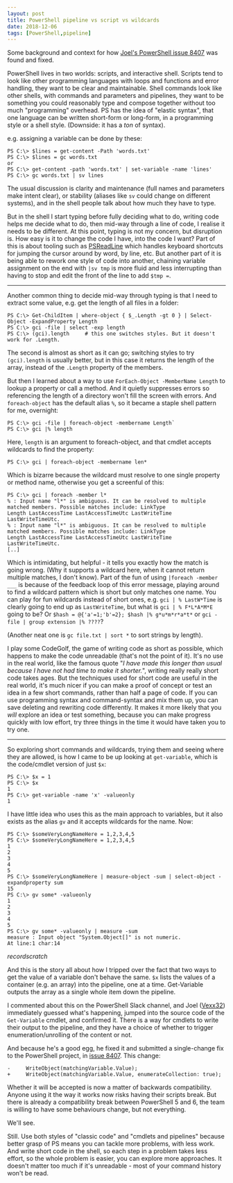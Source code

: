 ```yaml
---
layout: post
title: PowerShell pipeline vs script vs wildcards
date: 2018-12-06
tags: [PowerShell,pipeline]
---
```


Some background and context for how [Joel's PowerShell issue 8407](https://github.com/PowerShell/PowerShell/pull/8407) was found and fixed.

PowerShell lives in two worlds: scripts, and interactive shell. Scripts tend to look like other programming languages with loops and functions and error handling, they want to be clear and maintainable. 
Shell commands look like other shells, with commands and parameters and pipelines, they want to be something you could reasonably type and compose together without too much "programming" overhead.
PS has the idea of "elastic syntax", that one language can be written short-form or long-form, in a programming style or a shell style. (Downside: it has a *ton* of syntax).

e.g. assigning a variable can be done by these:

```
PS C:\> $lines = get-content -Path 'words.txt'
PS C:\> $lines = gc words.txt
or
PS C:\> get-content -path 'words.txt' | set-variable -name 'lines'
PS C:\> gc words.txt | sv lines

```

The usual discussion is clarity and maintenance (full names and parameters make intent clear),
or stability (aliases like `sv` could change on different systems), 
and in the shell people talk about how much they have to type.

But in the shell I start typing before fully deciding what to do,
writing code helps me decide what to do,
then mid-way through a line of code,
I realise it needs to be different.
At this point, typing is not my concern, but disruption is.
How easy is it to change the code I have, into the code I want?
Part of this is about tooling such as [PSReadLine](https://github.com/lzybkr/PSReadLine)
which handles keyboard shortcuts for jumping the cursor around by word, by line, etc.
But another part of it is being able to rework one style of code into another,
chaining variable assignment on the end with `|sv tmp` is more fluid and less interrupting
than having to stop and edit the front of the line to add `$tmp =`.

---

Another common thing to decide mid-way through typing is that I need to extract some value,
e.g. get the length of all files in a folder:

```
PS C:\> Get-ChildItem | where-object { $_.Length -gt 0 } | Select-Object -ExpandProperty Length
PS C:\> gci -file | select -exp length
PS C:\> (gci).length     # this one switches styles. But it doesn't work for .Length.
```

The second is almost as short as it can go; switching styles to try `(gci).length` is usually better,
but in this case it returns the length of the array, instead of the `.Length` property of the members.

But then I learned about a way to use `ForEach-Object -MemberName Length` to lookup a property or call a method.
And it quietly suppresses errors so referencing the length of a directory won't fill the screen with errors.
And `foreach-object` has the default alias `%`, so it became a staple shell pattern for me, overnight:

```
PS C:\> gci -file | foreach-object -membername Length`
PS C:\> gci |% length
```

Here, `length` is an argument to foreach-object,
and that cmdlet accepts wildcards to find the property:

```
PS C:\> gci | foreach-object -membername len*
```

Which is bizarre because the wildcard must resolve to one single property or method name,
otherwise you get a screenful of this:

```
PS C:\> gci | foreach -member l*
% : Input name "l*" is ambiguous. It can be resolved to multiple matched members. Possible matches include: LinkType
Length LastAccessTime LastAccessTimeUtc LastWriteTime LastWriteTimeUtc.
% : Input name "l*" is ambiguous. It can be resolved to multiple matched members. Possible matches include: LinkType
Length LastAccessTime LastAccessTimeUtc LastWriteTime LastWriteTimeUtc.
[..]
```

Which is intimidating, but helpful - it tells you exactly how the match is going wrong.
(Why it supports a wildcard here, when it cannot return multiple matches, I don't know).
Part of the fun of using `|foreach -member ___` is because of the feedback loop of this error message,
playing around to find a wildcard pattern which is short but only matches one name.
You can play for fun wildcards instead of short ones, e.g.
`gci | % LastW*Time` is clearly going to end up as `LastWriteTime`, but what is
`gci | % F*L*A*M*E` going to be? Or `$hash = @{'a'=1;'b'=2}; $hash |% g*u*m*r*a*t*`
or `gci -file | group extension |% ????`?

(Another neat one is `gc file.txt | sort *` to sort strings by length).

I play some CodeGolf, the game of writing code as short as possible, 
which happens to make the code unreadable (that's not the point of it).
It's no use in the real world, like the famous quote
"*I have made this longer than usual because I have not had time to make it shorter.*", 
writing really really short code takes ages.
But the techniques used for short code are useful in the real world,
it's much nicer if you can make a proof of concept or test an idea
in a few short commands, rather than half a page of code.
If you can use programming syntax and command-syntax and mix them up,
you can save deleting and rewriting code differently.
It makes it more likely that you *will* explore an idea or test something,
because you can make progress quickly with low effort,
try three things in the time it would have taken you to try one.

----

So exploring short commands and wildcards, 
trying them and seeing where they are allowed, 
is how I came to be up looking at `get-variable`,
which is the code/cmdlet version of just `$x`:

```
PS C:\> $x = 1
PS C:\> $x
1
PS C:\> get-variable -name 'x' -valueonly
1
```

I have little idea who uses this as the main approach to variables,
but it also exists as the alias `gv` and it accepts wildcards for the name.
Now:

```
PS C:\> $someVeryLongNameHere = 1,2,3,4,5
PS C:\> $someVeryLongNameHere = 1,2,3,4,5
1
2
3
4
5
PS C:\> $someVeryLongNameHere | measure-object -sum | select-object -expandproperty sum
15
PS C:\> gv some* -valueonly
1
2
3
4
5
PS C:\> gv some* -valueonly | measure -sum
measure : Input object "System.Object[]" is not numeric.
At line:1 char:14
```

*recordscratch*

And this is the story all about how I tripped over the fact that two ways to get the value of a variable
don't behave the same. `$x` lists the values of a container (e.g. an array) into the pipeline, one at a time.
Get-Variable outputs the array as a single whole item down the pipeline.

I commented about this on the PowerShell Slack channel,
and Joel ([Vexx32](https://github.com/vexx32)) immediately guessed what's happening,
jumped into the source code of the `Get-Variable` cmdlet, and confirmed it.
There is a way for cmdlets to write their output to the pipeline,
and they have a choice of whether to trigger enumeration/unrolling of the content or not.

And because he's a good egg, he fixed it and submitted a single-change fix to the PowerShell project, 
in [issue 8407](https://github.com/PowerShell/PowerShell/pull/8407). This change:

```
-     WriteObject(matchingVariable.Value);
+     WriteObject(matchingVariable.Value, enumerateCollection: true);
```

Whether it will be accepted is now a matter of backwards compatibility.
Anyone using it the way it works now risks having their scripts break.
But there is already a compatibility break between PowerShell 5 and 6,
the team is willing to have some behaviours change, but not everything.

We'll see.

Still. Use both styles of "classic code" and "cmdlets and pipelines" because
better grasp of PS means you can tackle more problems, with less work. 
And write short code in the shell, so each step in a problem takes less effort,
so the whole problem is easier, you can explore more approaches.
It doesn't matter too much if it's unreadable - most of your command history won't be read.
